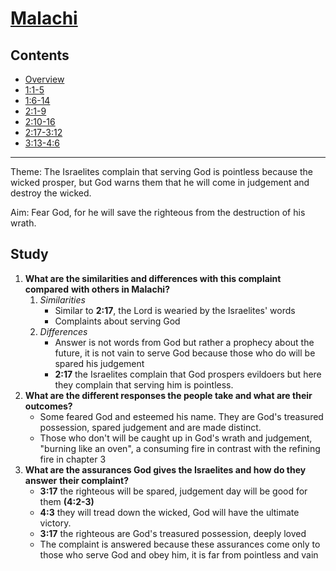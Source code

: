 # [Malachi](Malachi.md)

## Contents
* [Overview](README.md)
* [1:1-5](ch1v1-5.md)
* [1:6-14](ch1v6-14.md)
* [2:1-9](ch2v1-9.md)
* [2:10-16](ch2v10-16.md)
* [2:17-3:12](ch2v17-ch3v12.md)
* [3:13-4:6](ch3v13-ch4v6.md)

-----

Theme: The Israelites complain that serving God is pointless because the wicked
prosper, but God warns them that he will come in judgement and destroy the
wicked.

Aim: Fear God, for he will save the righteous from the destruction of his
wrath.

## Study

1. **What are the similarities and differences with this complaint compared**
   **with others in Malachi?**
   1. *Similarities*
       * Similar to **2:17**, the Lord is wearied by the Israelites' words
       * Complaints about serving God
   2. *Differences*
       * Answer is not words from God but rather a prophecy about the future,
         it is not vain to serve God because those who do will be spared his
         judgement
       * **2:17** the Israelites complain that God prospers evildoers but here
         they complain that serving him is pointless.
2. **What are the different responses the people take and what are their**
   **outcomes?**
    * Some feared God and esteemed his name. They are God's treasured
      possession, spared judgement and are made distinct.
    * Those who don't will be caught up in God's wrath and judgement, "burning
      like an oven", a consuming fire in contrast with the refining fire in
      chapter 3
3. **What are the assurances God gives the Israelites and how do they answer**
   **their complaint?**
    * **3:17** the righteous will be spared, judgement day will be good for
      them **(4:2-3)**
    * **4:3** they will tread down the wicked, God will have the ultimate
      victory.
    * **3:17** the righteous are God's treasured possession, deeply loved
    * The complaint is answered because these assurances come only to those who
      serve God and obey him, it is far from pointless and vain
